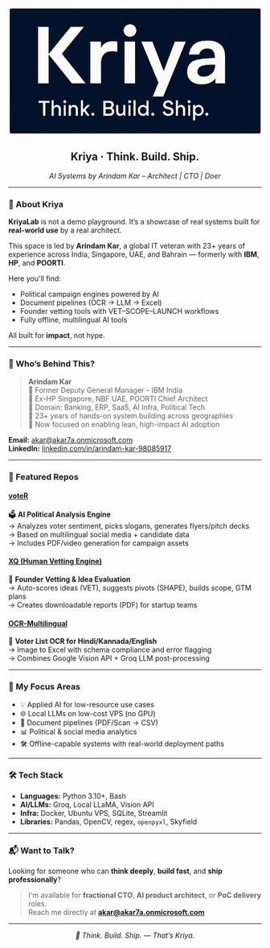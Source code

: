 <p align="center">
  <img src="https://raw.githubusercontent.com/KriyaLab/KriyaLab/main/kriya_banner.png" width="500"/>
</p>

<h2 align="center">Kriya · Think. Build. Ship.</h2>
<p align="center"><em>AI Systems by Arindam Kar – Architect | CTO | Doer</em></p>

---

### 🧠 About Kriya

**KriyaLab** is not a demo playground. It’s a showcase of real systems built for  
**real-world use** by a real architect.

This space is led by **Arindam Kar**, a global IT veteran with 23+ years of experience across India, Singapore, UAE, and Bahrain — formerly with **IBM**, **HP**, and **POORTI**.

Here you'll find:
- Political campaign engines powered by AI
- Document pipelines (OCR → LLM → Excel)
- Founder vetting tools with VET–SCOPE–LAUNCH workflows
- Fully offline, multilingual AI tools

All built for **impact**, not hype.

---

### 💼 Who’s Behind This?

> **Arindam Kar**  
> 🔹 Former Deputy General Manager – IBM India  
> 🔹 Ex-HP Singapore, NBF UAE, POORTI Chief Architect  
> 🔹 Domain: Banking, ERP, SaaS, AI Infra, Political Tech  
> 🔹 23+ years of hands-on system building across geographies  
> 🔹 Now focused on enabling lean, high-impact AI adoption  

**Email:** akar@akar7a.onmicrosoft.com  
**LinkedIn:** [linkedin.com/in/arindam-kar-98085917](https://linkedin.com/in/arindam-kar-98085917)

---

### 🧩 Featured Repos

#### [voteR](https://github.com/KriyaLab/voteR)  
🗳️ **AI Political Analysis Engine**  
→ Analyzes voter sentiment, picks slogans, generates flyers/pitch decks  
→ Based on multilingual social media + candidate data  
→ Includes PDF/video generation for campaign assets  

#### [XQ (Human Vetting Engine)](https://github.com/KriyaLab/xq-human-judgment)  
🧠 **Founder Vetting & Idea Evaluation**  
→ Auto-scores ideas (VET), suggests pivots (SHAPE), builds scope, GTM plans  
→ Creates downloadable reports (PDF) for startup teams  

#### [OCR-Multilingual](https://github.com/KriyaLab/ocr-multilingual)  
📄 **Voter List OCR for Hindi/Kannada/English**  
→ Image to Excel with schema compliance and error flagging  
→ Combines Google Vision API + Groq LLM post-processing  

---

### 🚀 My Focus Areas

- 💡 Applied AI for low-resource use cases  
- 🌐 Local LLMs on low-cost VPS (no GPU)  
- 🧾 Document pipelines (PDF/Scan → CSV)  
- 📊 Political & social media analytics  
- 🛠️ Offline-capable systems with real-world deployment paths

---

### 🛠️ Tech Stack

- **Languages:** Python 3.10+, Bash  
- **AI/LLMs:** Groq, Local LLaMA, Vision API  
- **Infra:** Docker, Ubuntu VPS, SQLite, Streamlit  
- **Libraries:** Pandas, OpenCV, regex, `openpyxl`, Skyfield

---

### 📬 Want to Talk?

Looking for someone who can **think deeply**, **build fast**, and **ship professionally**?

> I'm available for **fractional CTO**, **AI product architect**, or **PoC delivery** roles.  
> Reach me directly at **akar@akar7a.onmicrosoft.com**

---

<p align="center"><em>🚢 Think. Build. Ship. — That’s Kriya.</em></p>

